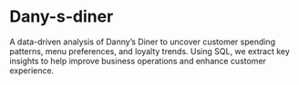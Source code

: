# Dany-s-diner
A data-driven analysis of Danny’s Diner to uncover customer spending patterns, menu preferences, and loyalty trends. Using SQL, we extract key insights to help improve business operations and enhance customer experience.
